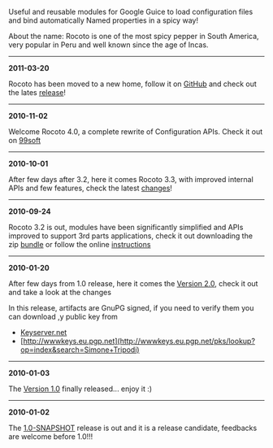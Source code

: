 Useful and reusable modules for Google Guice to load configuration files and bind automatically Named properties in a spicy way!

About the name: Rocoto is one of the most  spicy pepper in South America, very popular in Peru and well known since the age of Incas.


---


**2011-03-20**

Rocoto has been moved to a new home, follow it on [GitHub](https://github.com/99soft/rocoto) and check out the lates [release](http://99soft.github.com/rocoto/)!


---


**2010-11-02**

Welcome Rocoto 4.0, a complete rewrite of Configuration APIs. Check it out on [99soft](http://www.99soft.org/projects/rocoto/4.0/)


---


**2010-10-01**

After few days after 3.2, here it comes Rocoto 3.3, with improved internal APIs and few features, check the latest [changes](http://www.99soft.org/projects/rocoto/3.3/changes-report.html#a3.3)!


---


**2010-09-24**

Rocoto 3.2 is out, modules have been significantly simplified and APIs improved to support 3rd parts applications, check it out downloading the zip [bundle](http://rocoto.googlecode.com/files/rocoto-3.2-bundle.zip) or follow the online [instructions](http://www.99soft.org/projects/rocoto/3.2/)


---


**2010-01-20**

After few days from 1.0 release, here it comes the [Version 2.0](http://rocoto.googlecode.com/svn/site/2.0/index.html), check it out and take a look at the changes

In this release, artifacts are GnuPG signed, if you need to verify them you can download ,y public key from

  * [Keyserver.net](http://keyserver.veridis.com:11371/export?id=7765299669671287995&created=1263649058000)
  * [http://wwwkeys.eu.pgp.net](http://wwwkeys.eu.pgp.net/pks/lookup?op=index&search=Simone+Tripodi)


---


**2010-01-03**

The [Version 1.0](http://rocoto.googlecode.com/svn/site/1.0/index.html) finally released... enjoy it :)


---


**2010-01-02**

The [1.0-SNAPSHOT](http://rocoto.googlecode.com/svn/site/1.0-SNAPSHOT/index.html) release is out and it is a release candidate, feedbacks are welcome before 1.0!!!